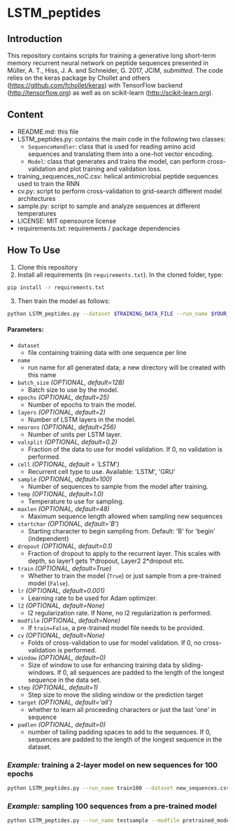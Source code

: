 # LSTM_peptides
## Introduction
This repository contains scripts for training a generative long short-term memory recurrent neural network on peptide
sequences presented in Müller, A. T., Hiss, J. A. and Schneider, G. 2017, JCIM, *submitted*.
The code relies on the keras package by Chollet and others (https://github.com/fchollet/keras) with TensorFlow
backend (http://tensorflow.org) as well as on scikit-learn (http://scikit-learn.org).

## Content
- README.md: this file
- LSTM_peptides.py: contains the main code in the following two classes:
  - `SequenceHandler`: class that is used for reading amino acid sequences and translating them into a one-hot vector encoding. 
  - `Model`: class that generates and trains the model, can perform cross-validation and plot training and validation loss.
- training_sequences_noC.csv: helical antimicrobial peptide sequences used to train the RNN
- cv.py: script to perform cross-validation to grid-search different model architectures
- sample.py: script to sample and analyze sequences at different temperatures
- LICENSE: MIT opensource license
- requirements.txt: requirements / package dependencies

## How To Use
1) Clone this repository
2) Install all requirements (in `requirements.txt`). In the cloned folder, type:

``` bash
pip install -r requirements.txt
```

3) Then train the model as follows:

``` bash
python LSTM_peptides.py --dataset $TRAINING_DATA_FILE --run_name $YOUR_RUN_NAME  $FURTHER_OPTIONAL_PARAMETERS
```

#### Parameters:
- `dataset`
  - file containing training data with one sequence per line
- `name`
  - run name for all generated data; a new directory will be created with this name
- `batch_size` *(OPTIONAL, default=128)*
  - Batch size to use by the model.
- `epochs` *(OPTIONAL, default=25)*
  - Number of epochs to train the model.
- `layers` *(OPTIONAL, default=2)*
  - Number of LSTM layers in the model. 
- `neurons` *(OPTIONAL, default=256)*
  - Number of units per LSTM layer.
- `valsplit` *(OPTIONAL, default=0.2)*
  - Fraction of the data to use for model validation. If 0, no validation is performed.
- `cell` *(OPTIONAL, default = 'LSTM')*
  - Recurrent cell type to use. Available: 'LSTM', 'GRU'
- `sample` *(OPTIONAL, default=100)*
  - Number of sequences to sample from the model after training.
- `temp` *(OPTIONAL, default=1.0)*
  - Temperature to use for sampling.
- `maxlen` *(OPTIONAL, default=48)*
  - Maximum sequence length allowed when sampling new sequences
- `startchar` *(OPTIONAL, default='B')*
  - Starting character to begin sampling from. Default: 'B' for 'begin' (independent)
- `dropout` *(OPTIONAL, default=0.1)*
  - Fraction of dropout to apply to the recurrent layer. This scales with depth, so layer1 gets 1\*dropout, Layer2 2\*dropout
   etc.
- `train` *(OPTIONAL, default=True)*
  - Whether to train the model (`True`) or just sample from a pre-trained model (`False`).
- `lr` *(OPTIONAL, default=0.001)*
  - Learning rate to be used for Adam optimizer.
- `l2` *(OPTIONAL, default=None)*
  - l2 regularization rate. If None, no l2 regularization is performed.
- `modfile` *(OPTIONAL, default=None)*
  - If `train=False`, a pre-trained model file needs to be provided.
- `cv` *(OPTIONAL, default=None)*
  - Folds of cross-validation to use for model validation. If 0, no cross-validation is performed.
- `window` *(OPTIONAL, default=0)*
  - Size of window to use for enhancing training data by sliding-windows. If 0, all sequences are padded to the 
  length of the longest sequence in the data set.
- `step` *(OPTIONAL, default=1)*
  - Step size to move the sliding window or the prediction target
- `target` *(OPTIONAL, default='all')*
  - whether to learn all proceeding characters or just the last 'one' in sequence
- `padlen` *(OPTIONAL, default=0)*
  - number of tailing padding spaces to add to the sequences. If 0, sequences are padded to the length of the longest 
  sequence in the dataset. 

### *Example:* training a 2-layer model on new sequences for 100 epochs
``` bash
python LSTM_peptides.py --run_name train100 --dataset new_sequences.csv --layers 2 --epochs 100
```

### *Example:* sampling 100 sequences from a pre-trained model
``` bash
python LSTM_peptides.py --run_name testsample --modfile pretrained_model/checkpoint/model_epoch_99.hdf5 --train False --sample 100
```